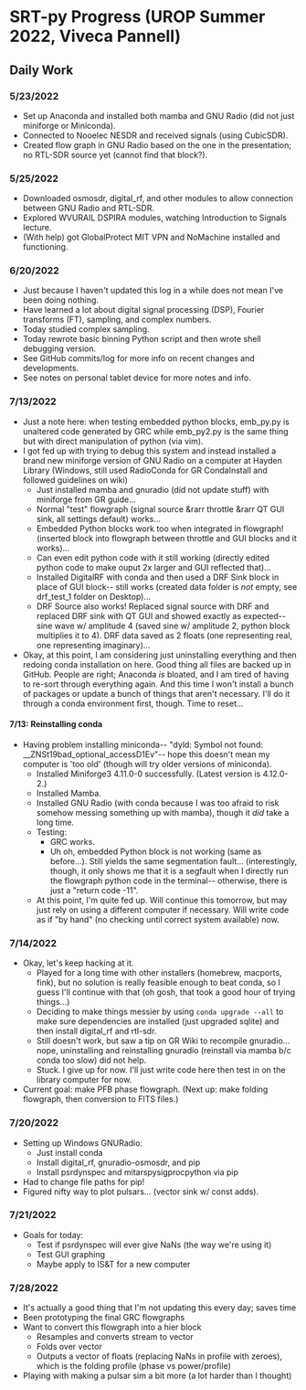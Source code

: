 # SRT-py Progress (UROP Summer 2022, Viveca Pannell)

## Daily Work

### 5/23/2022
- Set up Anaconda and installed both mamba and GNU Radio (did not just miniforge or Miniconda).
- Connected to Nooelec NESDR and received signals (using CubicSDR).
- Created flow graph in GNU Radio based on the one in the presentation; no RTL-SDR source yet (cannot find that block?).

### 5/25/2022
- Downloaded osmosdr, digital\_rf, and other modules to allow connection between GNU Radio and RTL-SDR.
- Explored WVURAIL DSPIRA modules, watching Introduction to Signals lecture.
- (With help) got GlobalProtect MIT VPN and NoMachine installed and functioning.

### 6/20/2022
- Just because I haven't updated this log in a while does not mean I've been doing nothing.
- Have learned a lot about digital signal processing (DSP), Fourier transforms (FT), sampling, and complex numbers.
- Today studied complex sampling.
- Today rewrote basic binning Python script and then wrote shell debugging version.
- See GitHub commits/log for more info on recent changes and developments.
- See notes on personal tablet device for more notes and info.

### 7/13/2022
- Just a note here: when testing embedded python blocks, emb\_py.py is unaltered code generated by GRC while emb\_py2.py is the same thing but with direct manipulation of python (via vim).
- I got fed up with trying to debug this system and instead installed a brand new miniforge version of GNU Radio on a computer at Hayden Library (Windows, still used RadioConda for GR CondaInstall and followed guidelines on wiki)
	- Just installed mamba and gnuradio (did not update stuff) with miniforge from GR guide...
	- Normal "test" flowgraph (signal source &rarr throttle &rarr QT GUI sink, all settings default) works...
	- Embedded Python blocks work too when integrated in flowgraph! (inserted block into flowgraph between throttle and GUI blocks and it works)...
	- Can even edit python code with it still working (directly edited python code to make ouput 2x larger and GUI reflected that)...
	- Installed DigitalRF with conda and then used a DRF Sink block in place of GUI block-- still works (created data folder is *not* empty, see drf\_test\_1 folder on Desktop)...
	- DRF Source also works! Replaced signal source with DRF and replaced DRF sink with QT GUI and showed exactly as expected-- sine wave w/ amplitude 4 (saved sine w/ amplitude 2, python block multiplies it to 4). DRF data saved as 2 floats (one representing real, one representing imaginary)...
- Okay, at this point, I am considering just uninstalling everything and then redoing conda installation on here. Good thing all files are backed up in GitHub. People are right; Anaconda *is* bloated, and I am tired of having to re-sort through everything again. And this time I won't install a bunch of packages or update a bunch of things that aren't necessary. I'll do it through a conda environment first, though.  Time to reset...
#### 7/13: Reinstalling conda
- Having problem installing miniconda-- "dyld: Symbol not found: \_\_ZNSt19bad\_optional\_accessD1Ev"-- hope this doesn't mean my computer is 'too old' (though will try older versions of miniconda).
	- Installed Miniforge3 4.11.0-0 successfully. (Latest version is 4.12.0-2.)
	- Installed Mamba.
	- Installed GNU Radio (with conda because I was too afraid to risk somehow messing something up with mamba), though it *did* take a long time.
	- Testing:
		- GRC works.
		- Uh oh, embedded Python block is not working (same as before...). Still yields the same segmentation fault... (interestingly, though, it only shows me that it is a segfault when I directly run the flowgraph python code in the terminal-- otherwise, there is just a "return code -11".
	- At this point, I'm quite fed up. Will continue this tomorrow, but may just rely on using a different computer if necessary. Will write code as if "by hand" (no checking until correct system available) now.

### 7/14/2022
- Okay, let's keep hacking at it.
	- Played for a long time with other installers (homebrew, macports, fink), but no solution is really feasible enough to beat conda, so I guess I'll continue with that (oh gosh, that took a good hour of trying things...)
	- Deciding to make things messier by using `conda upgrade --all` to make sure dependencies are installed (just upgraded sqlite) and then install digital\_rf and rtl-sdr.
	- Still doesn't work, but saw a tip on GR Wiki to recompile gnuradio... nope, uninstalling and reinstalling gnuradio (reinstall via mamba b/c conda too slow) did not help.
	- Stuck. I give up for now. I'll just write code here then test in on the library computer for now.
- Current goal: make PFB phase flowgraph. (Next up: make folding flowgraph, then conversion to FITS files.)

### 7/20/2022
- Setting up Windows GNURadio:
	- Just install conda
	- Install digital\_rf, gnuradio-osmosdr, and pip
	- Install psrdynspec and mitarspysigprocpython via pip
- Had to change file paths for pip!
- Figured nifty way to plot pulsars... (vector sink w/ const adds).

### 7/21/2022
- Goals for today:
	- Test if psrdynspec will ever give NaNs (the way we're using it)
	- Test GUI graphing
	- Maybe apply to IS&T for a new computer

### 7/28/2022
- It's actually a good thing that I'm not updating this every day; saves time
- Been prototyping the final GRC flowgraphs
- Want to convert this flowgraph into a hier block
	- Resamples and converts stream to vector
	- Folds over vector
	- Outputs a vector of floats (replacing NaNs in profile with zeroes), which is the folding profile (phase vs power/profile)
- Playing with making a pulsar sim a bit more (a lot harder than I thought)
